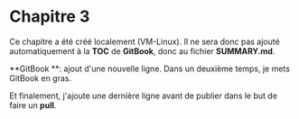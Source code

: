 # Chapitre 3

Ce chapitre a été créé localement \(VM-Linux\). Il ne sera donc pas ajouté automatiquement à la **TOC** de **GitBook**, donc au fichier **SUMMARY.md**.

**GitBook **: ajout d'une nouvelle ligne. Dans un deuxième temps, je mets GitBook en gras.

Et finalement, j'ajoute une dernière ligne avant de publier dans le but de faire un **pull**.

